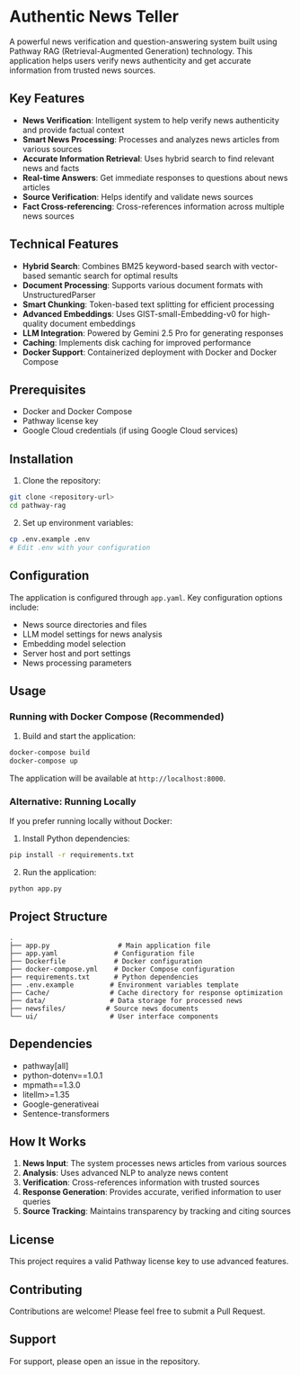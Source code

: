 # Authentic News Teller

A powerful news verification and question-answering system built using Pathway RAG (Retrieval-Augmented Generation) technology. This application helps users verify news authenticity and get accurate information from trusted news sources.

## Key Features

- **News Verification**: Intelligent system to help verify news authenticity and provide factual context
- **Smart News Processing**: Processes and analyzes news articles from various sources
- **Accurate Information Retrieval**: Uses hybrid search to find relevant news and facts
- **Real-time Answers**: Get immediate responses to questions about news articles
- **Source Verification**: Helps identify and validate news sources
- **Fact Cross-referencing**: Cross-references information across multiple news sources

## Technical Features

- **Hybrid Search**: Combines BM25 keyword-based search with vector-based semantic search for optimal results
- **Document Processing**: Supports various document formats with UnstructuredParser
- **Smart Chunking**: Token-based text splitting for efficient processing
- **Advanced Embeddings**: Uses GIST-small-Embedding-v0 for high-quality document embeddings
- **LLM Integration**: Powered by Gemini 2.5 Pro for generating responses
- **Caching**: Implements disk caching for improved performance
- **Docker Support**: Containerized deployment with Docker and Docker Compose

## Prerequisites

- Docker and Docker Compose
- Pathway license key
- Google Cloud credentials (if using Google Cloud services)

## Installation

1. Clone the repository:
```bash
git clone <repository-url>
cd pathway-rag
```

2. Set up environment variables:
```bash
cp .env.example .env
# Edit .env with your configuration
```

## Configuration

The application is configured through `app.yaml`. Key configuration options include:
- News source directories and files
- LLM model settings for news analysis
- Embedding model selection
- Server host and port settings
- News processing parameters

## Usage

### Running with Docker Compose (Recommended)

1. Build and start the application:
```bash
docker-compose build
docker-compose up
```

The application will be available at `http://localhost:8000`.

### Alternative: Running Locally

If you prefer running locally without Docker:

1. Install Python dependencies:
```bash
pip install -r requirements.txt
```

2. Run the application:
```bash
python app.py
```

## Project Structure

```
.
├── app.py                 # Main application file
├── app.yaml              # Configuration file
├── Dockerfile            # Docker configuration
├── docker-compose.yml    # Docker Compose configuration
├── requirements.txt      # Python dependencies
├── .env.example         # Environment variables template
├── Cache/               # Cache directory for response optimization
├── data/                # Data storage for processed news
├── newsfiles/          # Source news documents
└── ui/                  # User interface components
```

## Dependencies

- pathway[all]
- python-dotenv==1.0.1
- mpmath==1.3.0
- litellm>=1.35
- Google-generativeai
- Sentence-transformers

## How It Works

1. **News Input**: The system processes news articles from various sources
2. **Analysis**: Uses advanced NLP to analyze news content
3. **Verification**: Cross-references information with trusted sources
4. **Response Generation**: Provides accurate, verified information to user queries
5. **Source Tracking**: Maintains transparency by tracking and citing sources

## License

This project requires a valid Pathway license key to use advanced features.

## Contributing

Contributions are welcome! Please feel free to submit a Pull Request.

## Support

For support, please open an issue in the repository. 